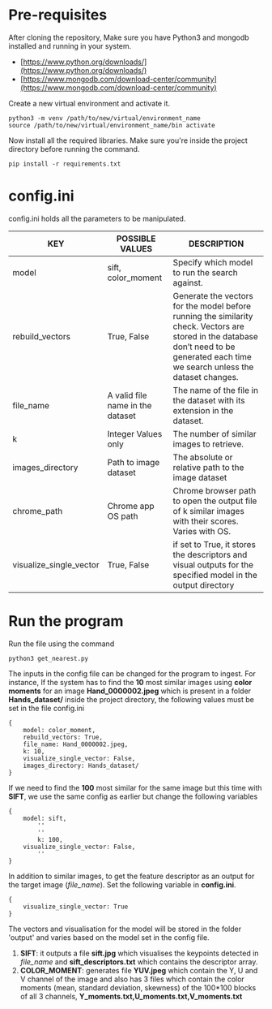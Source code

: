 # Pre-requisites

After cloning the repository, Make sure you have Python3 and mongodb installed and running in your system.

 - [https://www.python.org/downloads/](https://www.python.org/downloads/)
 - [https://www.mongodb.com/download-center/community](https://www.mongodb.com/download-center/community)

Create a new virtual environment and activate it.

    python3 -m venv /path/to/new/virtual/environment_name
    source /path/to/new/virtual/environment_name/bin activate
    
Now install all the required libraries. Make sure you're inside the project directory before running the command.

    pip install -r requirements.txt



# config.ini

config.ini holds all the parameters to be manipulated.

|  KEY|POSSIBLE VALUES |DESCRIPTION  |
|--|--|--|
| model| sift, color_moment  |Specify which model to run the search against. |
rebuild_vectors | True, False | Generate the vectors for the model before running the similarity check. Vectors are stored in the database don’t need to be generated each time we search unless the dataset changes.|
|file_name| A valid file name in the dataset|The name of the file in the dataset with its extension in the dataset. |
| k | Integer Values only | The number of similar images to retrieve.|
| images_directory | Path to image dataset | The absolute or relative path to the image dataset
| chrome_path | Chrome app OS path  | Chrome browser path to open the output file of k similar images with their scores. Varies with OS.
| visualize_single_vector | True, False | if set to True, it stores the descriptors and visual outputs for the specified model in the output directory 



# Run the program

Run the file using the command

    python3 get_nearest.py

The inputs in the config file can be changed for the program to ingest. 
For instance, If the system has to find the **10** most similar images using **color moments** for an image **Hand_0000002.jpeg** which is present in a folder **Hands_dataset/** inside the project directory, the following values must be set in the file config.ini 

	{
		model: color_moment,
		rebuild_vectors: True,
		file_name: Hand_0000002.jpeg,
		k: 10,
		visualize_single_vector: False,
		images_directory: Hands_dataset/
	}

If we need to find the **100** most similar for the same image but this time with **SIFT**, we use the same config as earlier but change the following variables

	{
		model: sift,
	    	''
	    	''
	    	k: 100,
		visualize_single_vector: False,
	    	''
	}

In addition to similar images, to get the feature descriptor as an output for the target image (*file_name*). Set the following variable in **config.ini**.

	{
		visualize_single_vector: True
	}

The vectors and visualisation for the model will be stored in the folder 'output' and varies based on the model set in the config file. 

 1. **SIFT**: it outputs a file **sift.jpg** which visualises the keypoints detected in *file_name* and **sift_descriptors.txt** which contains the descriptor array.
 2. **COLOR_MOMENT**:  generates file **YUV.jpeg** which contain the Y, U and V channel of the image and also has 3 files which contain the color moments (mean, standard deviation, skewness) of the 100*100 blocks of all 3 channels, **Y_moments.txt,U_moments.txt,V_moments.txt**
